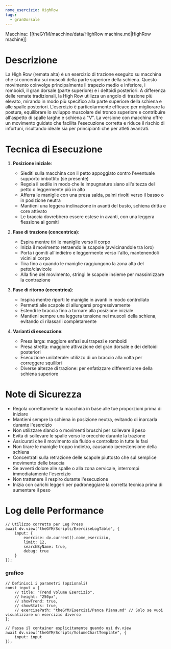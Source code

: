 ```yaml
---
nome_esercizio: HighRow
tags:
  - granDorsale
---
```

Macchina:: [[theGYM/macchine/data/HighRow machine.md|HighRow machine]]

# Descrizione
La High Row (remata alta) è un esercizio di trazione eseguito su macchina che si concentra sui muscoli della parte superiore della schiena. Questo movimento coinvolge principalmente il trapezio medio e inferiore, i romboidi, il gran dorsale (parte superiore) e i deltoidi posteriori. A differenza delle remate tradizionali, la High Row utilizza un angolo di trazione più elevato, mirando in modo più specifico alla parte superiore della schiena e alle spalle posteriori. L'esercizio è particolarmente efficace per migliorare la postura, equilibrare lo sviluppo muscolare del tronco superiore e contribuire all'aspetto di spalle larghe e schiena a "V". La versione con macchina offre un movimento guidato che facilita l'esecuzione corretta e riduce il rischio di infortuni, risultando ideale sia per principianti che per atleti avanzati.

# Tecnica di Esecuzione
1. **Posizione iniziale**:
   - Siediti sulla macchina con il petto appoggiato contro l'eventuale supporto imbottito (se presente)
   - Regola il sedile in modo che le impugnature siano all'altezza del petto o leggermente più in alto
   - Afferra le maniglie con una presa salda, palmi rivolti verso il basso o in posizione neutra
   - Mantieni una leggera inclinazione in avanti del busto, schiena dritta e core attivato
   - Le braccia dovrebbero essere estese in avanti, con una leggera flessione ai gomiti

2. **Fase di trazione (concentrica)**:
   - Espira mentre tiri le maniglie verso il corpo
   - Inizia il movimento retraendo le scapole (avvicinandole tra loro)
   - Porta i gomiti all'indietro e leggermente verso l'alto, mantenendoli vicini al corpo
   - Tira fino a quando le maniglie raggiungono la zona alta del petto/clavicole
   - Alla fine del movimento, stringi le scapole insieme per massimizzare la contrazione

3. **Fase di ritorno (eccentrica)**:
   - Inspira mentre riporti le maniglie in avanti in modo controllato
   - Permetti alle scapole di allungarsi progressivamente
   - Estendi le braccia fino a tornare alla posizione iniziale
   - Mantieni sempre una leggera tensione nei muscoli della schiena, evitando di rilassarli completamente

4. **Varianti di esecuzione**:
   - Presa larga: maggiore enfasi sui trapezi e romboidi
   - Presa stretta: maggiore attivazione del gran dorsale e dei deltoidi posteriori
   - Esecuzione unilaterale: utilizzo di un braccio alla volta per correggere squilibri
   - Diverse altezze di trazione: per enfatizzare differenti aree della schiena superiore

# Note di Sicurezza
- Regola correttamente la macchina in base alle tue proporzioni prima di iniziare
- Mantieni sempre la schiena in posizione neutra, evitando di inarcarla durante l'esercizio
- Non utilizzare slancio o movimenti bruschi per sollevare il peso
- Evita di sollevare le spalle verso le orecchie durante la trazione
- Assicurati che il movimento sia fluido e controllato in tutte le fasi
- Non tirare le maniglie troppo indietro, causando iperestensione della schiena
- Concentrati sulla retrazione delle scapole piuttosto che sul semplice movimento delle braccia
- Se avverti dolore alle spalle o alla zona cervicale, interrompi immediatamente l'esercizio
- Non trattenere il respiro durante l'esecuzione
- Inizia con carichi leggeri per padroneggiare la corretta tecnica prima di aumentare il peso
# Log delle Performance

```dataviewjs
// Utilizzo corretto per Leg Press
await dv.view("theGYM/Scripts/ExerciseLogTable", {
    input: {
        exercise: dv.current().nome_esercizio,
        limit: 12,
        searchByName: true,
        debug: true
    }
});
```
### grafico
```dataviewjs
// Definisci i parametri (opzionali)
const input = {
    // title: "Trend Volume Esercizio",
    // height: "250px",
    // showTrend: true,
    // showStats: true,
    // exercisePath: "theGYM/Esercizi/Panca Piana.md" // Solo se vuoi visualizzare un esercizio diverso
};

// Passa il container esplicitamente quando usi dv.view
await dv.view("theGYM/Scripts/VolumeChartTemplate", {
    input: input
});
```